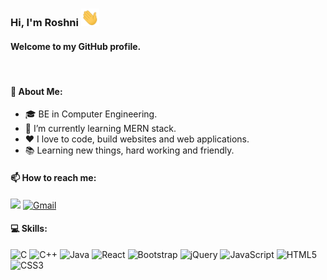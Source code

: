 ### Hi, I'm Roshni <img src="Hi.gif" width="29px">

#### Welcome to my GitHub profile.

<br>

#### 📖 About Me:

- 🎓 BE in Computer Engineering.
- 🌱 I’m currently learning MERN stack.
- ❤️ I love to code, build websites and web applications.
- 📚 Learning new things, hard working and friendly.
  <br>

#### 📫 How to reach me:

[![](https://img.shields.io/badge/-LinkedIn-000?&logo=LinkedIn)](https://linkedin.com/in/roshni-salpekar "LinkedIn link")
[![Gmail](https://img.shields.io/badge/-Gmail-000?&logo=Gmail)](salpekarrosh@gmail.com "Gmail")
<br>

#### 💻 Skills:

![C](https://img.shields.io/badge/-C-000?&logo=C)
![C++](https://img.shields.io/badge/-C++-000?&logo=c%2b%2b&logoColor=00599C)
![Java](https://img.shields.io/badge/-Java-000?&logo=Java&logoColor=007396)
![React](https://img.shields.io/badge/-React-000?&logo=React)
![Bootstrap](https://img.shields.io/badge/-Bootstrap-000?&logo=Bootstrap)
![jQuery](https://img.shields.io/badge/-jQuery-000?&logo=jQuery)
![JavaScript](https://img.shields.io/badge/-JavaScript-000?&logo=JavaScript)
![HTML5](https://img.shields.io/badge/-HTML5-000?&logo=HTML5)
![CSS3](https://img.shields.io/badge/-CSS3-000?&logo=CSS3)
